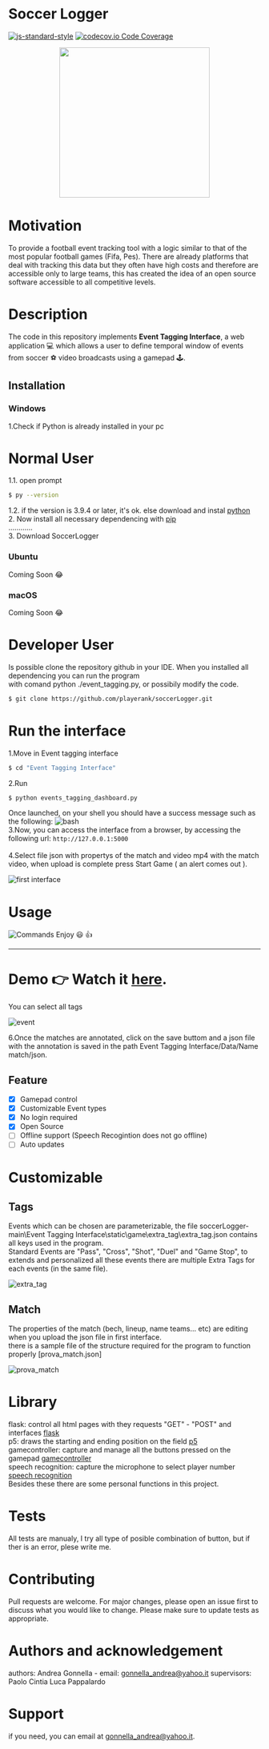 # Soccer Logger
[![js-standard-style](https://img.shields.io/badge/code%20style-standard-brightgreen.svg?style=flat)](https://github.com/feross/standard)
[![codecov.io Code Coverage](https://img.shields.io/codecov/c/github/dwyl/hapi-auth-jwt2.svg?maxAge=2592000)](https://codecov.io/github/dwyl/hapi-auth-jwt2?branch=master)

<p align="center">
    <img src="/Scheme/Logo1.png" width="300" height="300">
</p>


# Motivation

To provide a football event tracking tool with a logic similar to that of the most popular football games (Fifa, Pes). 
There are already platforms that deal with tracking this data but they often have high costs and therefore are accessible only to large teams, this has created the idea of ​​an open source software accessible to all competitive levels.

# Description

The code in this repository implements **Event Tagging Interface**, a web application :computer: which allows a user to define temporal window of events from soccer :soccer: video broadcasts using a gamepad :joystick:. 


## Installation

### Windows
1.Check if Python is already installed in your pc

# Normal User
1.1. open prompt 
```sh
$ py --version
```
1.2. if the version is 3.9.4 or later, it's ok.
  else download and instal [python](https://www.python.org/downloads/) <br/>
2. Now install all necessary dependencing with [pip](https://pypi.org/project/pip/)<br/>
............<br/>
3. Download SoccerLogger<br/>

### Ubuntu<br/>
Coming Soon
:joy:

### macOS<br/>
Coming Soon
:joy:


# Developer User
Is possible clone the repository github in your IDE. When you installed all dependencing you can run the program<br/> with comand python ./event_tagging.py, or possibily modify the code.<br/>
```sh
$ git clone https://github.com/playerank/soccerLogger.git
```

# Run the interface

1.Move in Event tagging interface<br/>
```sh
$ cd "Event Tagging Interface"
```
2.Run<br/>
```sh
$ python events_tagging_dashboard.py
```
Once launched, on your shell you should have a success message such as the following:
![bash](/Scheme/bash.png)  
3.Now, you can access the interface from a browser, by accessing the following url: ```http://127.0.0.1:5000```<br/>                                                                   
4.Select file json with propertys of the match and video mp4 with the match video, when upload is complete press Start Game ( an alert comes out ).

![first interface](/Scheme/upload_files.png)

# Usage

![Commands](/Scheme/controller.jpg)
Enjoy :smiley: :thumbsup:<br/>

******************************************************************************************************************************************************************
# Demo :point_right: Watch it <a href="https://www.youtube.com/watch?v=6SG2Mjpv8YE">here</a>.
You can select all tags

![event](/Scheme/envet_interface.png)

6.Once the matches are annotated, click on the save buttom and a json file with the annotation is saved in the path Event Tagging Interface/Data/Name match/json.

## Feature

- [x] Gamepad control
- [x] Customizable Event types
- [x] No login required
- [x] Open Source
- [ ] Offline support (Speech Recogintion does not go offline)
- [ ] Auto updates

# Customizable

## Tags

Events which can be chosen are parameterizable, the file soccerLogger-main\Event Tagging Interface\static\game\extra_tag\extra_tag.json contains all keys used in the program. <br/>
Standard Events are "Pass", "Cross", "Shot", "Duel" and "Game Stop", to extends and personalized all these events there are multiple Extra Tags for each events (in the same file).

![extra_tag](/Scheme/extra_tag.png)

## Match

The properties of the match (bech, lineup, name teams... etc) are editing when you upload the json file in first interface.<br/>
there is a sample file of the structure required for the program to function properly [prova_match.json]

![prova_match](/Scheme/prova_match.png)

# Library
flask: control all html pages with they requests "GET" - "POST" and interfaces [flask](https://flask.palletsprojects.com/en/1.1.x/)<br/>
p5: draws the starting and ending position on the field [p5](https://p5js.org/)<br/>
gamecontroller: capture and manage all the buttons pressed on the gamepad [gamecontroller](https://github.com/alvaromontoro/gamecontroller.js)<br/>
speech recognition: capture the microphone to select player number [speech recognition](https://developer.mozilla.org/en-US/docs/Web/API/SpeechRecognition)<br/>
Besides these there are some personal functions in this project.

# Tests
All tests are manualy, I try all type of posible combination of button, but if ther is an error, plese write me.

# Contributing
Pull requests are welcome. For major changes, please open an issue first to discuss what you would like to change.
Please make sure to update tests as appropriate.

# Authors and acknowledgement
authors: Andrea Gonnella - email: gonnella_andrea@yahoo.it
supervisors:	Paolo Cintia
		Luca Pappalardo 

# Support
if you need, you can email at gonnella_andrea@yahoo.it.